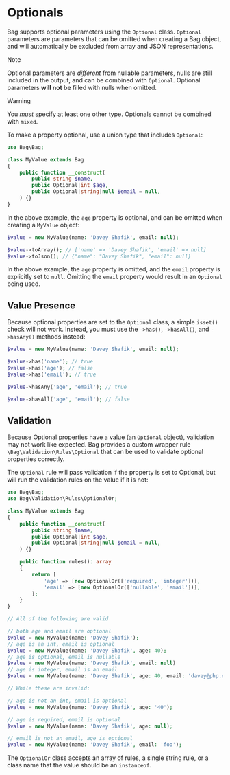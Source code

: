 # Optionals

Bag supports optional parameters using the `Optional` class. `Optional` parameters are parameters 
that can be omitted when creating a Bag object, and will automatically be excluded from array and JSON 
representations.

> [!NOTE]
> Optional parameters are _different_ from nullable parameters, nulls are still included in the output, 
> and can be combined with `Optional`. Optional parameters **will not** be filled with nulls when omitted. 

> [!WARNING]
> You _must_ specify at least one other type. Optionals cannot be combined with `mixed`.

To make a property optional, use a union type that includes `Optional`:

```php
use Bag\Bag;

class MyValue extends Bag
{
    public function __construct(
        public string $name,
        public Optional|int $age,
        public Optional|string|null $email = null,
    ) {}
}
```

In the above example, the `age` property is optional, and can be omitted when creating a `MyValue` object:

```php
$value = new MyValue(name: 'Davey Shafik', email: null);

$value->toArray(); // ['name' => 'Davey Shafik', 'email' => null]
$value->toJson(); // {"name": "Davey Shafik", "email": null}
```

In the above example, the `age` property is omitted, and the `email` property is explicitly set to `null`. Omitting the `email` property would result in an `Optional` being used.

## Value Presence

Because optional properties are set to the `Optional` class, a simple `isset()` check will not work. Instead, you must use the `->has()`, `->hasAll()`, and `->hasAny()` methods instead:

```php
$value = new MyValue(name: 'Davey Shafik', email: null);

$value->has('name'); // true
$value->has('age'); // false
$value->has('email'); // true

$value->hasAny('age', 'email'); // true

$value->hasAll('age', 'email'); // false
```


## Validation

Because Optional properties have a value (an `Optional` object), validation may not work like expected. Bag provides
a custom wrapper rule `\Bag\Validation\Rules\Optional` that can be used to validate optional properties correctly.

The `Optional` rule will pass validation if the property is set to Optional, but will run the validation rules on the value if it is not:

```php
use Bag\Bag;
use Bag\Validation\Rules\OptionalOr;

class MyValue extends Bag
{
    public function __construct(
        public string $name,
        public Optional|int $age,
        public Optional|string|null $email = null,
    ) {}

    public function rules(): array
    {
        return [
            'age' => [new OptionalOr(['required', 'integer'])],
            'email' => [new OptionalOr(['nullable', 'email'])],
        ];
    }
}

// All of the following are valid

// both age and email are optional
$value = new MyValue(name: 'Davey Shafik'); 
// age is an int, email is optional
$value = new MyValue(name: 'Davey Shafik', age: 40); 
// age is optional, email is nullable
$value = new MyValue(name: 'Davey Shafik', email: null) 
// age is integer, email is an email
$value = new MyValue(name: 'Davey Shafik', age: 40, email: 'davey@php.net') 

// While these are invalid:

// age is not an int, email is optional
$value = new MyValue(name: 'Davey Shafik', age: '40'); 

// age is required, email is optional
$value = new MyValue(name: 'Davey Shafik', age: null); 

// email is not an email, age is optional
$value = new MyValue(name: 'Davey Shafik', email: 'foo'); 
```

The `OptionalOr` class accepts an array of rules, a single string rule, or a class name that the value should be an `instanceof`.
